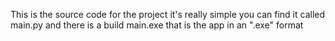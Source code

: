 This is the source code for the project it's really simple you can find it called main.py and there is a build main.exe that is the app in an ".exe" format 
